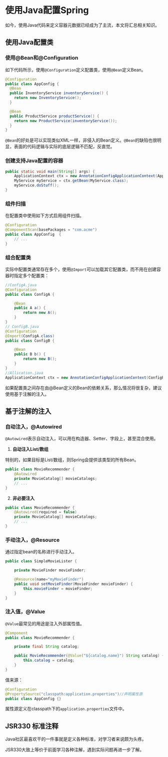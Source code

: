 # 使用Java配置Spring

如今，使用Java代码来定义容器元数据已经成为了主流，本文将汇总相关知识。
## 使用Java配置类

### 使用@Bean和@Configuration

如下代码所示，使用`@Configuration`定义配置类，使用`@Bean`定义Bean。

```java
@Configuration
public class AppConfig {
  @Bean
  public InventoryService inventoryService() {
    return new InventoryService();
  }

  @Bean
  public ProductService productService() {
    return new ProductService(inventoryService());
  }
}
```

`@Bean`的好处是可以实现类似XML一样，非侵入的Bean定义。`@Bean`的缺陷也很明显，表面的代码逻辑与实际的底层逻辑不匹配，反直觉。

### 创建支持Java配置的容器

```java
public static void main(String[] args) {
	ApplicationContext ctx = new AnnotationConfigApplicationContext(AppConfig.class);
	MyService myService = ctx.getBean(MyService.class);
	myService.doStuff();
}
```

### 组件扫描

在配置类中使用如下方式启用组件扫描。

```java
@Configuration
@ComponentScan(basePackages = "com.acme")
public class AppConfig  {
	// ...
}
```

### 组合配置类

实际中配置类通常存在多个，使用`@Import`可以加载其它配置类，而不用在创建容器时指定多个配置类：

```java
//ConfigA.java
@Configuration
public class ConfigA {

	@Bean
	public A a() {
		return new A();
	}
}
// ConfigB.java
@Configuration
@Import(ConfigA.class)
public class ConfigB {

	@Bean
	public B b() {
		return new B();
	}
}
//Allication.java
ApplicationContext ctx = new AnnotationConfigApplicationContext(ConfigB.class);
```

如果配置类之间存在由@Bean定义的Bean的依赖关系，那么情况将很复杂，建议使用基于注解的注入。
## 基于注解的注入

### 自动注入，@Autowired

`@Autowired`表示自动注入，可以用在构造器、Setter、字段上，甚至混合使用。

1) **自动注入List/数组**

特别的，如果目标是List/数组，则Spring会提供该类型的所有Bean。

```java
public class MovieRecommender {
	@Autowired
	private MovieCatalog[] movieCatalogs;
	// ...
}
```

2) **非必要注入**

```java
public class MovieRecommender {
	@Autowired(required = false)
	private MovieCatalog[] movieCatalogs;
	// ...
}
```

### 手动注入，@Resource

通过指定bean的名称进行手动注入。

```java
public class SimpleMovieLister {

	private MovieFinder movieFinder;

	@Resource(name="myMovieFinder")
	public void setMovieFinder(MovieFinder movieFinder) {
		this.movieFinder = movieFinder;
	}
}
```

### 注入值，@Value

`@Value`最常见的用途是注入外部属性值。

```java
@Component
public class MovieRecommender {

    private final String catalog;

    public MovieRecommender(@Value("${catalog.name}") String catalog) {
        this.catalog = catalog;
    }
}
```

值来源：

```java
@Configuration
@PropertySource("classpath:application.properties")//声明属性源
public class AppConfig {}
```

属性源定义在classpath下的`application.properties`文件中。

## JSR330 标准注释

Java社区最喜欢干的一件事就是定义各种标准，对学习者来说颇为头疼。

JSR330大致上等价于前面学习各种注解，遇到实际问题再进一步了解。

